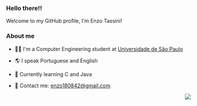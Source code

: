 ### Hello there!!

Welcome to my GitHub profile, I'm Enzo Tassini!

### About me

- 👨‍🎓 I'm a Computer Engineering student at [Universidade de São Paulo](https://www5.usp.br/)

- 🌎 I speak Portuguese and English

- 📝 Currently learning C and Java

- 📧 Contact me: enzo180842@gmail.com


<img src="https://github-readme-stats.vercel.app/api/top-langs/?username=Enzo-Tssn_count=12&layout=compact&theme=midnight-purple" align="right">


